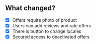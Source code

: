 ## What changed?
- [x] Offers require photo of product
- [x] Users can add reviews and rate offers
- [x] There is button to change locales
- [x] Secured access to deactivated offers
